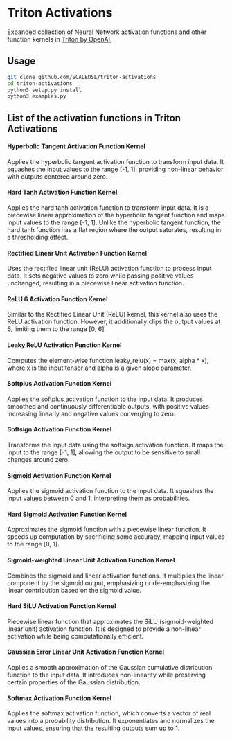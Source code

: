 # Triton Activations

Expanded collection of Neural Network activation functions and other function kernels in [Triton by OpenAI.](https://github.com/openai/triton)

## Usage

```bash
git clone github.com/SCALEDSL/triton-activations
cd triton-activations
python3 setup.py install
python3 examples.py
```

## List of the activation functions in Triton Activations

#### **Hyperbolic Tangent Activation Function Kernel**

Applies the hyperbolic tangent activation function to transform input data. It squashes the input values to the range [-1, 1], providing non-linear behavior with outputs centered around zero.

#### **Hard Tanh Activation Function Kernel**

Applies the hard tanh activation function to transform input data. It is a piecewise linear approximation of the hyperbolic tangent function and maps input values to the range [-1, 1]. Unlike the hyperbolic tangent function, the hard tanh function has a flat region where the output saturates, resulting in a thresholding effect. 

#### **Rectified Linear Unit Activation Function Kernel**

Uses the rectified linear unit (ReLU) activation function to process input data. It sets negative values to zero while passing positive values unchanged, resulting in a piecewise linear activation function.

#### **ReLU 6 Activation Function Kernel**

Similar to the Rectified Linear Unit (ReLU) kernel, this kernel also uses the ReLU activation function. However, it additionally clips the output values at 6, limiting them to the range [0, 6].

#### **Leaky ReLU Activation Function Kernel**
Computes the element-wise function leaky_relu(x) = max(x, alpha * x), where x is the input tensor and alpha is a given slope parameter.

#### **Softplus Activation Function Kernel**

Applies the softplus activation function to the input data. It produces smoothed and continuously differentiable outputs, with positive values increasing linearly and negative values converging to zero.

#### **Softsign Activation Function Kernel**

Transforms the input data using the softsign activation function. It maps the input to the range [-1, 1], allowing the output to be sensitive to small changes around zero.

#### **Sigmoid Activation Function Kernel**

Applies the sigmoid activation function to the input data. It squashes the input values between 0 and 1, interpreting them as probabilities.

#### **Hard Sigmoid Activation Function Kernel**

Approximates the sigmoid function with a piecewise linear function. It speeds up computation by sacrificing some accuracy, mapping input values to the range [0, 1].

#### **Sigmoid-weighted Linear Unit Activation Function Kernel**

Combines the sigmoid and linear activation functions. It multiplies the linear component by the sigmoid output, emphasizing or de-emphasizing the linear contribution based on the sigmoid value.

#### **Hard SiLU Activation Function Kernel**

Piecewise linear function that approximates the SiLU (sigmoid-weighted linear unit) activation function. It is designed to provide a non-linear activation while being computationally efficient.

#### **Gaussian Error Linear Unit Activation Function Kernel**

Applies a smooth approximation of the Gaussian cumulative distribution function to the input data. It introduces non-linearity while preserving certain properties of the Gaussian distribution.

#### **Softmax Activation Function Kernel**

Applies the softmax activation function, which converts a vector of real values into a probability distribution. It exponentiates and normalizes the input values, ensuring that the resulting outputs sum up to 1.
